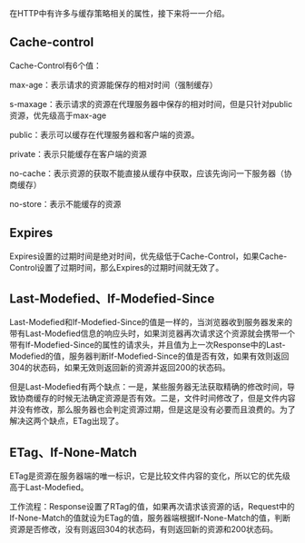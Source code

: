 在HTTP中有许多与缓存策略相关的属性，接下来将一一介绍。

## Cache-control

Cache-Control有6个值：

max-age：表示请求的资源能保存的相对时间（强制缓存）

s-maxage：表示请求的资源在代理服务器中保存的相对时间，但是只针对public资源，优先级高于max-age

public：表示可以缓存在代理服务器和客户端的资源。

private：表示只能缓存在客户端的资源

no-cache：表示资源的获取不能直接从缓存中获取，应该先询问一下服务器（协商缓存）

no-store：表示不能缓存的资源



## Expires

Expires设置的过期时间是绝对时间，优先级低于Cache-Control，如果Cache-Control设置了过期时间，那么Expires的过期时间就无效了。



## Last-Modefied、If-Modefied-Since

Last-Modefied和If-Modefied-Since的值是一样的，当浏览器收到服务器发来的带有Last-Modefied信息的响应头时，如果浏览器再次请求这个资源就会携带一个带有If-Modefied-Since的属性的请求头，并且值为上一次Response中的Last-Modefied的值，服务器判断If-Modefied-Since的值是否有效，如果有效则返回304的状态码，如果无效则返回新的资源并返回200的状态码。

但是Last-Modefied有两个缺点：一是，某些服务器无法获取精确的修改时间，导致协商缓存的时候无法确定资源是否有效。二是，文件时间修改了，但是文件内容并没有修改，那么服务器也会判定资源过期，但是这是没有必要而且浪费的。为了解决这两个缺点，ETag出现了。



## ETag、If-None-Match

ETag是资源在服务器端的唯一标识，它是比较文件内容的变化，所以它的优先级高于Last-Modefied。

工作流程：Response设置了RTag的值，如果再次请求该资源的话，Request中的If-None-Match的值就设为ETag的值，服务器端根据If-None-Match的值，判断资源是否修改，没有则返回304的状态码，有则返回新的资源和200状态码。